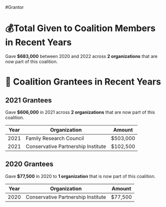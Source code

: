 #Grantor 

# 💰Total Given to Coalition Members in Recent Years

Gave **$683,000** between 2020 and 2022 across **2 organizations** that are now part of this coalition.
# 💸 Coalition Grantees in Recent Years

## 2021 Grantees

Gave **$606,000** in 2021 across **2 organizations** that are now part of this coalition.

| Year | Organization                       | Amount   |
| ---- | ---------------------------------- | -------- |
| 2021 | Family Research Council            | $503,000 |
| 2021 | Conservative Partnership Institute | $102,500 |

## 2020 Grantees

Gave **$77,500** in 2020 to **1 organization** that is now part of this coalition.

| Year | Organization                       | Amount  |
| ---- | ---------------------------------- | ------- |
| 2020 | Conservative Partnership Institute | $77,500 |

